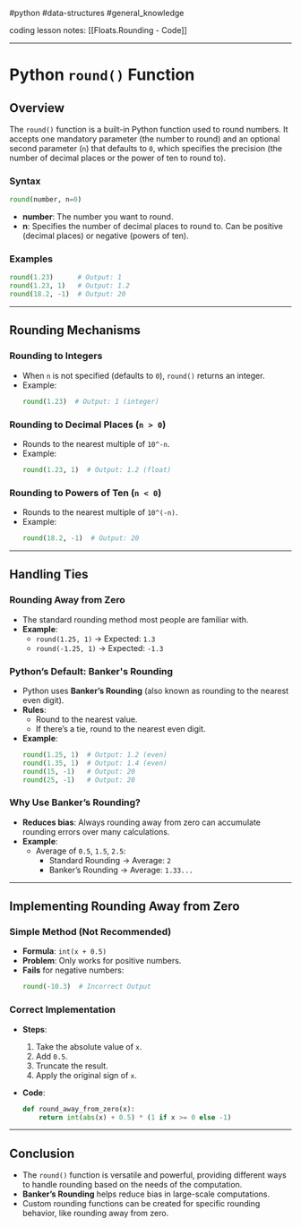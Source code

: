 #python #data-structures #general_knowledge 

coding lesson notes: [[Floats.Rounding - Code]]

---
# Python `round()` Function

## Overview

The `round()` function is a built-in Python function used to round numbers. It accepts one mandatory parameter (the number to round) and an optional second parameter (`n`) that defaults to `0`, which specifies the precision (the number of decimal places or the power of ten to round to).

### Syntax
```python
round(number, n=0)
```

- **number**: The number you want to round.
- **n**: Specifies the number of decimal places to round to. Can be positive (decimal places) or negative (powers of ten).

### Examples
```python
round(1.23)      # Output: 1
round(1.23, 1)   # Output: 1.2
round(18.2, -1)  # Output: 20
```

---

## Rounding Mechanisms

### Rounding to Integers
- When `n` is not specified (defaults to `0`), `round()` returns an integer.
- Example:
    ```python
    round(1.23)  # Output: 1 (integer)
    ```

### Rounding to Decimal Places (`n > 0`)
- Rounds to the nearest multiple of `10^-n`.
- Example:
    ```python
    round(1.23, 1)  # Output: 1.2 (float)
    ```

### Rounding to Powers of Ten (`n < 0`)
- Rounds to the nearest multiple of `10^(-n)`.
- Example:
    ```python
    round(18.2, -1)  # Output: 20
    ```

---

## Handling Ties

### Rounding Away from Zero
- The standard rounding method most people are familiar with.
- **Example**:
    - `round(1.25, 1)` → Expected: `1.3`
    - `round(-1.25, 1)` → Expected: `-1.3`

### Python’s Default: Banker's Rounding
- Python uses **Banker’s Rounding** (also known as rounding to the nearest even digit).
- **Rules**:
    - Round to the nearest value.
    - If there’s a tie, round to the nearest even digit.
- **Example**:
    ```python
    round(1.25, 1)  # Output: 1.2 (even)
    round(1.35, 1)  # Output: 1.4 (even)
    round(15, -1)   # Output: 20
    round(25, -1)   # Output: 20
    ```

### Why Use Banker’s Rounding?
- **Reduces bias**: Always rounding away from zero can accumulate rounding errors over many calculations.
- **Example**:
    - Average of `0.5`, `1.5`, `2.5`:
        - Standard Rounding → Average: `2`
        - Banker’s Rounding → Average: `1.33...`

---

## Implementing Rounding Away from Zero

### Simple Method (Not Recommended)
- **Formula**: `int(x + 0.5)`
- **Problem**: Only works for positive numbers.
- **Fails** for negative numbers:
    ```python
    round(-10.3)  # Incorrect Output
    ```

### Correct Implementation
- **Steps**:
    1. Take the absolute value of `x`.
    2. Add `0.5`.
    3. Truncate the result.
    4. Apply the original sign of `x`.

- **Code**:
    ```python
    def round_away_from_zero(x):
        return int(abs(x) + 0.5) * (1 if x >= 0 else -1)
    ```

---

## Conclusion
- The `round()` function is versatile and powerful, providing different ways to handle rounding based on the needs of the computation.
- **Banker’s Rounding** helps reduce bias in large-scale computations.
- Custom rounding functions can be created for specific rounding behavior, like rounding away from zero.
